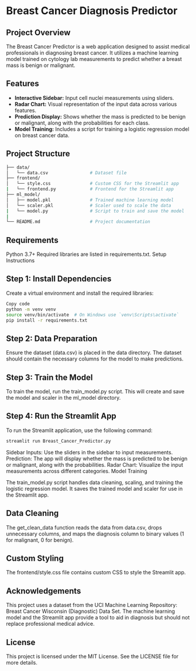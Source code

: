 # Breast Cancer Diagnosis Predictor

## Project Overview

The Breast Cancer Predictor is a web application designed to assist medical professionals in diagnosing breast cancer. It utilizes a machine learning model trained on cytology lab measurements to predict whether a breast mass is benign or malignant.

## Features

- **Interactive Sidebar:** Input cell nuclei measurements using sliders.
- **Radar Chart:** Visual representation of the input data across various features.
- **Prediction Display:** Shows whether the mass is predicted to be benign or malignant, along with the probabilities for each class.
- **Model Training:** Includes a script for training a logistic regression model on breast cancer data.

## Project Structure

```bash
├── data/
│   └── data.csv                # Dataset file
├── frontend/
│   └── style.css               # Custom CSS for the Streamlit app
|   └── frontend.py             # Frontend for the Streamlit app
├── ml_model/
│   ├── model.pkl               # Trained machine learning model
│   └── scaler.pkl              # Scaler used to scale the data
|   └── model.py                # Script to train and save the model
| 
└── README.md                   # Project documentation
```
## Requirements

Python 3.7+
Required libraries are listed in requirements.txt.
Setup Instructions

## Step 1: Install Dependencies
Create a virtual environment and install the required libraries:

```bash
Copy code
python -m venv venv
source venv/bin/activate  # On Windows use `venv\Scripts\activate`
pip install -r requirements.txt
```

## Step 2: Data Preparation
Ensure the dataset (data.csv) is placed in the data directory. The dataset should contain the necessary columns for the model to make predictions.

## Step 3: Train the Model
To train the model, run the train_model.py script. This will create and save the model and scaler in the ml_model directory.

## Step 4: Run the Streamlit App
To run the Streamlit application, use the following command:
```bash
streamlit run Breast_Cancer_Predictor.py
```

Sidebar Inputs: Use the sliders in the sidebar to input measurements.
Prediction: The app will display whether the mass is predicted to be benign or malignant, along with the probabilities.
Radar Chart: Visualize the input measurements across different categories.
Model Training

The train_model.py script handles data cleaning, scaling, and training the logistic regression model. It saves the trained model and scaler for use in the Streamlit app.

## Data Cleaning

The get_clean_data function reads the data from data.csv, drops unnecessary columns, and maps the diagnosis column to binary values (1 for malignant, 0 for benign).

## Custom Styling

The frontend/style.css file contains custom CSS to style the Streamlit app.

## Acknowledgements

This project uses a dataset from the UCI Machine Learning Repository: Breast Cancer Wisconsin (Diagnostic) Data Set. The machine learning model and the Streamlit app provide a tool to aid in diagnosis but should not replace professional medical advice.

## License

This project is licensed under the MIT License. See the LICENSE file for more details.
